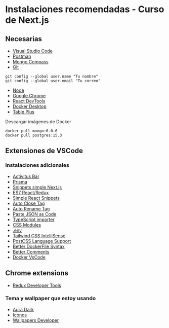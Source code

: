 # Instalaciones recomendadas - Curso de Next.js

## Necesarias

- [Visual Studio Code](https://code.visualstudio.com/)
- [Postman](https://www.postman.com/downloads/)
- [Mongo Compass](https://www.mongodb.com/try/download/compass)
- [Git](https://git-scm.com/)

```
git config --global user.name "Tu nombre"
git config --global user.email "Tu correo"
```

- [Node](https://nodejs.org/es/)
- [Google Chrome](https://www.google.com.mx/intl/es-419/chrome/?brand=CHBD&gclid=Cj0KCQiAtrnuBRDXARIsABiN-7AAMm13Ae3KDIib46Laxfe6tzD_w4yvDdpq5XsPw1eNlOkZ_0-3x3IaAvLEEALw_wcB&gclsrc=aw.ds)
- [React DevTools](https://react.dev/learn/react-developer-tools)
- [Docker Desktop](https://www.docker.com/get-started)
- [Table Plus](https://tableplus.com/)

Descargar imágenes de Docker

```
docker pull mongo:6.0.6
docker pull postgres:15.3
```

## Extensiones de VSCode

### Instalaciones adicionales

- [Activitus Bar](https://marketplace.visualstudio.com/items?itemName=Gruntfuggly.activitusbar)
- [Prisma](https://marketplace.visualstudio.com/items?itemName=Prisma.prisma)
- [Snippets simple Next.js](https://marketplace.visualstudio.com/items?itemName=yuzu.snippets-next-13)
- [ES7 React/Redux](https://marketplace.visualstudio.com/items?itemName=dsznajder.es7-react-js-snippets)
- [Simple React Snippets](https://marketplace.visualstudio.com/items?itemName=burkeholland.simple-react-snippets)
- [Auto Close Tag](https://marketplace.visualstudio.com/items?itemName=formulahendry.auto-close-tag)
- [Auto Rename Tag](https://marketplace.visualstudio.com/items?itemName=formulahendry.auto-rename-tag)
- [Paste JSON as Code](https://marketplace.visualstudio.com/items?itemName=quicktype.quicktype)
- [TypeScript importer](https://marketplace.visualstudio.com/items?itemName=pmneo.tsimporter)
- [CSS Modules](https://marketplace.visualstudio.com/items?itemName=clinyong.vscode-css-modules)
- [.env](https://marketplace.visualstudio.com/items?itemName=mikestead.dotenv)
- [Tailwind CSS IntelliSense](https://marketplace.visualstudio.com/items?itemName=bradlc.vscode-tailwindcss)
- [PostCSS Language Support](https://marketplace.visualstudio.com/items?itemName=csstools.postcss)
- [Better DockerFile Syntax](https://marketplace.visualstudio.com/items?itemName=jeff-hykin.better-dockerfile-syntax)
- [Better Comments](https://marketplace.visualstudio.com/items?itemName=aaron-bond.better-comments)
- [Docker VsCode](https://marketplace.visualstudio.com/items?itemName=ms-azuretools.vscode-docker)

## Chrome extensions

- [Redux Developer Tools](https://chrome.google.com/webstore/detail/redux-devtools/lmhkpmbekcpmknklioeibfkpmmfibljd/related)

### Tema y wallpaper que estoy usando

- [Aura Dark](https://marketplace.visualstudio.com/items?itemName=DaltonMenezes.aura-theme)
- [Iconos](https://marketplace.visualstudio.com/items?itemName=PKief.material-icon-theme)
- [Wallpapers Developer](https://drive.google.com/drive/folders/1ItU8rbSGJjnh2USOBGwaCo9nYKifPJ6m?usp=sharing)
